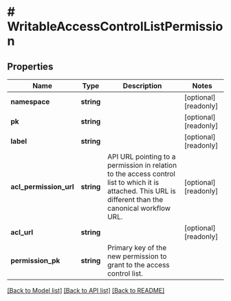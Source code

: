 # # WritableAccessControlListPermission

## Properties

Name | Type | Description | Notes
------------ | ------------- | ------------- | -------------
**namespace** | **string** |  | [optional] [readonly] 
**pk** | **string** |  | [optional] [readonly] 
**label** | **string** |  | [optional] [readonly] 
**acl_permission_url** | **string** | API URL pointing to a permission in relation to the access control list to which it is attached. This URL is different than the canonical workflow URL. | [optional] [readonly] 
**acl_url** | **string** |  | [optional] [readonly] 
**permission_pk** | **string** | Primary key of the new permission to grant to the access control list. | 

[[Back to Model list]](../../README.md#documentation-for-models) [[Back to API list]](../../README.md#documentation-for-api-endpoints) [[Back to README]](../../README.md)


